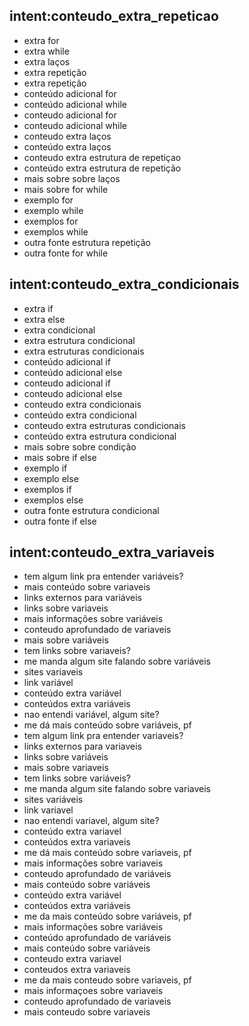 
## intent:conteudo_extra_repeticao
- extra for
- extra while
- extra laços
- extra repetição
- extra repetição
- conteúdo adicional for
- conteúdo adicional while
- conteudo adicional for
- conteudo adicional while
- conteudo extra laços
- conteúdo extra laços
- conteudo extra estrutura de repetiçao
- conteúdo extra estrutura de repetição
- mais sobre sobre laços
- mais sobre for while
- exemplo for
- exemplo while
- exemplos for
- exemplos while
- outra fonte estrutura repetição
- outra fonte for while

## intent:conteudo_extra_condicionais
- extra if
- extra else
- extra condicional
- extra estrutura condicional
- extra estruturas condicionais
- conteúdo adicional if
- conteúdo adicional else
- conteudo adicional if
- conteudo adicional else
- conteudo extra condicionais
- conteúdo extra condicional
- conteudo extra estruturas condicionais
- conteúdo extra estrutura condicional
- mais sobre sobre condição
- mais sobre if else
- exemplo if
- exemplo else
- exemplos if
- exemplos else
- outra fonte estrutura condicional
- outra fonte if else

## intent:conteudo_extra_variaveis
- tem algum link pra entender variáveis?
- mais conteúdo sobre variaveis
- links externos para variáveis
- links sobre variaveis
- mais informações sobre variáveis
- conteudo aprofundado de variaveis
- mais sobre variáveis
- tem links sobre variaveis?
- me manda algum site falando sobre variáveis
- sites variaveis
- link variável
- conteúdo extra variável
- conteúdos extra variáveis
- nao entendi variável, algum site?
- me dá mais conteúdo sobre variáveis, pf
- tem algum link pra entender variaveis?
- links externos para variaveis
- links sobre variáveis
- mais sobre variaveis
- tem links sobre variáveis?
- me manda algum site falando sobre variaveis
- sites variáveis
- link variavel
- nao entendi variavel, algum site?
- conteúdo extra variavel
- conteúdos extra variaveis
- me dá mais conteúdo sobre variaveis, pf
- mais informações sobre variaveis
- conteudo aprofundado de variáveis
- mais conteúdo sobre variáveis
- conteúdo extra variável
- conteúdos extra variáveis
- me da mais conteúdo sobre variáveis, pf
- mais informações sobre variáveis
- conteúdo aprofundado de variáveis
- mais conteúdo sobre variáveis
- conteudo extra variavel
- conteudos extra variaveis
- me da mais conteudo sobre variaveis, pf
- mais informaçoes sobre variaveis
- conteudo aprofundado de variaveis
- mais conteudo sobre variaveis
